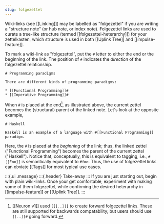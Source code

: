 ```yaml
---
slug: folgezettel
---
```


Wiki-links (see [[Linking]]) may be labelled as "folgezettel" if you are writing a "structure note" (or hub note, or index note). Folgezettel links are used to curate a tree-like structure (termed [[folgezettel-heterarchy]]) for your zettelkasten, which structure is used in both [[Uplink Tree]] and [[impulse-feature]].

To mark a wiki-link as "folgezettel", put the `#` letter to either the end or the beginning of the link. The position of `#` indicates the *direction* of the folgezettel relationship.

```
# Programming paradigms

There are different kinds of programming paradigms:

* [[Functional Programming]]#
* [[Imperative Programming]]#
```

When `#` is placed at the end[^legacy], as illustrated above, the current zettel becomes the (structural) parent of the linked note. Let's look at the opposite example, 

```
# Haskell

Haskell is an example of a language with #[[Functional Programming]] paradigm.
```

Here, the `#` is placed at the *beginning* of the link; thus, the linked zettel ("Functional Programming") becomes the parent of the current zettel ("Haskell"). Notice that, conceptually, this is equivalent to tagging; i.e., `#[[Foo]]` is semantically equivalent to `#foo`. Thus, the use of folgezettel links can obviate [[Tags]] for most typical use cases.

:::{.ui .message}
:::{.header}
Take-away
:::
If you are just starting out, begin with plain wiki-links. Once your get comfortable, experiment with making some of them folgezettel, while confirming the desired heterarchy in [[impulse-feature]] or [[Uplink Tree]].
:::

[^legacy]: [[Neuron v1]] used `[[[..]]]` to create forward folgezettel links. These are still supported for backwards compatability, but users should use `[[..]]#` going forward.